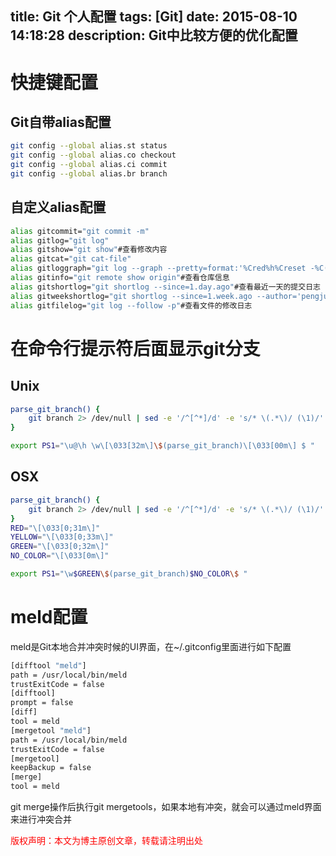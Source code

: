 title: Git 个人配置
tags: [Git]
date: 2015-08-10 14:18:28
description: Git中比较方便的优化配置
---

# 快捷键配置
## Git自带alias配置
```bash
git config --global alias.st status
git config --global alias.co checkout
git config --global alias.ci commit
git config --global alias.br branch
```
## 自定义alias配置
```bash
alias gitcommit="git commit -m"
alias gitlog="git log"
alias gitshow="git show"#查看修改内容
alias gitcat="git cat-file"
alias gitloggraph="git log --graph --pretty=format:'%Cred%h%Creset -%C(yellow)%d%Creset %s %Cgreen(%cr) %C(bold blue)<%an>%Creset'"#以图形方式显示提交日志
alias gitinfo="git remote show origin"#查看仓库信息
alias gitshortlog="git shortlog --since=1.day.ago"#查看最近一天的提交日志
alias gitweekshortlog="git shortlog --since=1.week.ago --author='pengjun' | grep -v Merge | uniq"#查看最近一周pengjun的提交日志
alias gitfilelog="git log --follow -p"#查看文件的修改日志
```

# 在命令行提示符后面显示git分支
## Unix
```bash
parse_git_branch() {
    git branch 2> /dev/null | sed -e '/^[^*]/d' -e 's/* \(.*\)/ (\1)/'
}

export PS1="\u@\h \w\[\033[32m\]\$(parse_git_branch)\[\033[00m\] $ "
```
## OSX
```bash
parse_git_branch() {
    git branch 2> /dev/null | sed -e '/^[^*]/d' -e 's/* \(.*\)/ (\1)/'
}
RED="\[\033[0;31m\]"
YELLOW="\[\033[0;33m\]"
GREEN="\[\033[0;32m\]"
NO_COLOR="\[\033[0m\]"

export PS1="\w$GREEN\$(parse_git_branch)$NO_COLOR\$ "
```

# meld配置
meld是Git本地合并冲突时候的UI界面，在~/.gitconfig里面进行如下配置
```bash
[difftool "meld"]
path = /usr/local/bin/meld
trustExitCode = false
[difftool]
prompt = false
[diff]
tool = meld
[mergetool "meld"]
path = /usr/local/bin/meld
trustExitCode = false
[mergetool]
keepBackup = false
[merge]
tool = meld
```
git merge操作后执行git mergetools，如果本地有冲突，就会可以通过meld界面来进行冲突合并

<font color="#FF0000">版权声明：本文为博主原创文章，转载请注明出处</font>